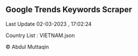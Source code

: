 

## Google Trends Keywords Scraper 
 
Last Update 02-03-2023 , 17:02:24

Country List :
VIETNAM.json



© Abdul Muttaqin 
